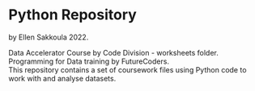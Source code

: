 # Python Repository 
by Ellen Sakkoula 2022.

Data Accelerator Course by Code Division - worksheets folder.<br> 
Programming for Data training by FutureCoders.<br>
This repository contains a set of coursework files using Python code to work with and analyse datasets.

